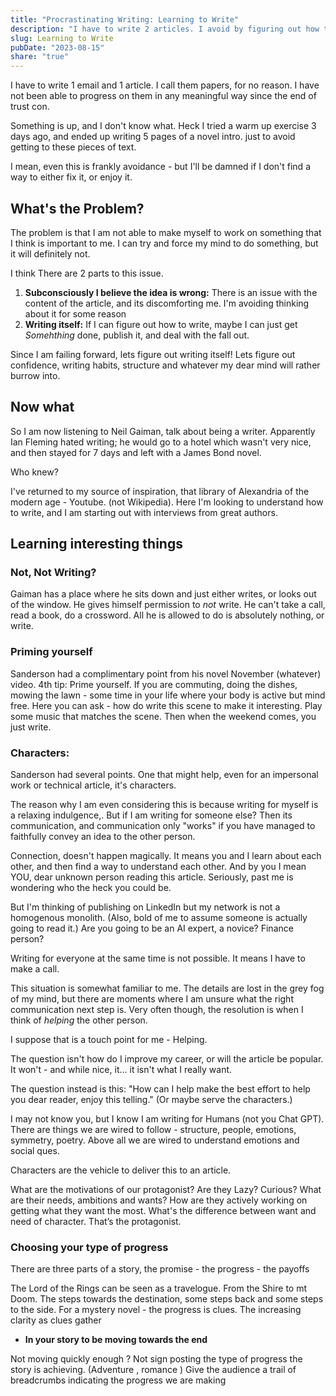 ```yaml
---
title: "Procrastinating Writing: Learning to Write"
description: "I have to write 2 articles. I avoid by figuring out how to do it well"
slug: Learning to Write
pubDate: "2023-08-15"
share: "true"
---
```


I have to write 1 email and 1 article. I call them papers, for no reason. I have not been able to progress on them in any meaningful way since the end of trust con. 

Something is up, and I don't know what. Heck I tried a warm up exercise 3 days ago, and ended up writing 5 pages of a novel intro. just to avoid getting to these pieces of text.

I mean, even this is frankly avoidance - but I'll be damned if I don't find a way to either fix it, or enjoy it. 


## What's the Problem?

The problem is that I am not able to make myself to work on something that I think is important to me. I can try and force my mind to do something, but it will definitely not. 

I think There are 2 parts to this issue. 
1) **Subconsciously I believe the idea is wrong:** There is an issue with the content of the article, and its discomforting me. I'm avoiding thinking about it for some reason
2) **Writing itself:** If I can figure out how to write, maybe I can just get *Somehthing* done, publish it, and deal with the fall out.

Since I am failing forward, lets figure out writing itself! Lets figure out confidence, writing habits, structure and whatever my dear mind will rather burrow into.

## Now what

So I am now listening to Neil Gaiman, talk about being a writer. Apparently Ian Fleming hated writing; he would go to a hotel which wasn't very nice, and then stayed for 7 days and left with a James Bond novel. 

Who knew?

I've returned to my source of inspiration, that library of Alexandria of the modern age - Youtube. (not Wikipedia). Here I'm looking to understand how to write, and I am starting out with interviews from great authors. 

## Learning interesting things

### Not, Not Writing?
Gaiman has a place where he sits down and just either writes, or looks out of the window. He gives himself permission to *not* write. He can't take a call, read a book, do a crossword. All he is allowed to do is absolutely nothing, or write.

### Priming yourself
Sanderson had a complimentary point from his novel November (whatever) video. 4th tip: Prime yourself. If you are commuting, doing the dishes, mowing the lawn - some time in your life where your body is active but mind free. Here you can ask - how do write this scene to make it interesting. Play some music that matches the scene. 
Then when the weekend comes, you just write. 


### Characters: 
Sanderson had several points. One that might help, even for an impersonal work or technical article, it's characters.

The reason why I am even considering this is because writing for myself is a relaxing indulgence,. But if I am writing for someone else? Then its communication, and communication only "works" if you have managed to faithfully convey an idea to the other person.

Connection, doesn't happen magically. It means you and I learn about each other, and then find a way to understand each other. And by you I mean YOU, dear unknown person reading this article. Seriously, past me is wondering who the heck you could be. 

But I'm thinking of publishing on LinkedIn but my network is not a homogenous monolith. (Also, bold of me to assume someone is actually going to read it.) Are you going to be an AI expert, a novice? Finance person? 

Writing for everyone at the same time is not possible. It means I have to make a call.

This situation is somewhat familiar to me. The details are lost in the grey fog of my mind, but there are moments where I am unsure what the right communication next step is. Very often though, the resolution is when I think of *helping* the other person. 

I suppose that is a touch point for me - Helping.

The question isn't how do I improve my career, or will the article be popular. It won't - and while nice, it... it isn't what I really want. 

The question instead is this: "How can I help make the best effort to help you dear reader, enjoy this telling." (Or maybe serve the characters.)

I may not know you, but I know I am writing for Humans (not you Chat GPT). There are things we are wired to follow - structure, people, emotions, symmetry, poetry. Above all we are wired to understand emotions and social ques.

Characters are the vehicle to deliver this to an article. 

What are the motivations of our protagonist? Are they Lazy? Curious? What are their needs, ambitions and wants?
How are they actively working on getting what they want the most. What's the difference between want and need of character. That’s the protagonist.


### Choosing your type of progress
 
There are three parts of a story, the promise - the progress - the payoffs

The Lord of the Rings can be seen as a travelogue. From the Shire to mt Doom. The steps towards the destination, some steps back and some steps to the side. 
For a mystery novel - the progress is clues. The increasing clarity as clues gather

- **In your story to be moving towards the end**

Not moving quickly enough ? Not sign posting the type of progress the story is achieving. (Adventure , romance )
Give the audience a trail of breadcrumbs indicating the progress we are making

